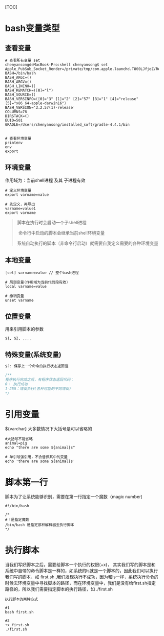 [TOC]



# bash变量类型



## 查看变量



```Shell
# 查看所有变量 set 
chenyansongdeMacBook-Pro:shell chenyansong$ set
Apple_PubSub_Socket_Render=/private/tmp/com.apple.launchd.T800LJfjoZ/Render
BASH=/bin/bash
BASH_ARGC=()
BASH_ARGV=()
BASH_LINENO=()
BASH_REMATCH=([0]="l")
BASH_SOURCE=()
BASH_VERSINFO=([0]="3" [1]="2" [2]="57" [3]="1" [4]="release" [5]="x86_64-apple-darwin16")
BASH_VERSION='3.2.57(1)-release'
COLUMNS=76
DIRSTACK=()
EUID=501
GRADLE=/Users/chenyansong/installed_soft/gradle-4.4.1/bin


# 查看环境变量
printenv
env
export

```





## 环境变量



作用域为：当前shell进程 及其 子进程有效

```Shell
# 定义环境变量
export varname=value

# 先定义，再导出
varname=value1
export varname

```



> 脚本在执行时会启动一个子shell进程
>
> ​	命令行中启动的脚本会继承当前shell环境变量
>
> ​	系统自动执行的脚本（非命令行启动）就需要自我定义需要的各种环境变量





## 本地变量

```Shell
[set] varname=value // 整个bash进程

# 局部变量(作用域为当前代码段有效)
local varname=value

# 撤销变量
unset varname

```





## 位置变量



用来引用脚本的参数

```Shell
$1, $2, ....
```



## 特殊变量(系统变量)



```Java
$?: 保存上一个命令的执行状态返回值

/**
程序执行完成之后，有程序状态返回代码：
0： 执行成功
1-255：错误执行(各种可能的不同错误)
*/

```



# 引用变量

${varchar}  大多数情况下大括号是可以省略的

```Shell
#大括号不能省略
animal=pig
echo "there are some ${animal}s"

# 单引号强引用，不会替换其中的变量
echo 'there are some ${animal}s'
```



# 脚本第一行



脚本为了让系统能够识别，需要在第一行指定一个魔数（magic number)

```Shell
#!/bin/bash

/*
#！是指定魔数
/bin/bash 是指定那种解释器去执行脚本
*/
```



# 执行脚本

当我们写好脚本之后，需要给脚本一个执行的权限(+x)， 其实我们写的脚本是和系统中自带的命令脚本是一样的，如系统的ls就是一个脚本的，因此我们可以执行我们写的脚本，如 first.sh ,我们发现执行不成功，因为和ls一样，系统执行命令的时候去环境变量中寻找脚本的路径，而在环境变量中，我们是没有给first.sh指定路径的，所以我们需要指定脚本的执行路径，如 ./first.sh 

```Shell
执行脚本的两种方式

#1
bash first.sh

#2
+x first.sh
./first.sh

```

